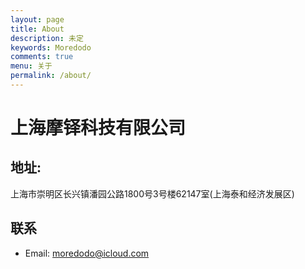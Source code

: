 ```yaml
---
layout: page
title: About
description: 未定 
keywords: Moredodo
comments: true
menu: 关于
permalink: /about/
---
```

# 上海摩铎科技有限公司
## 地址:
上海市崇明区长兴镇潘园公路1800号3号楼62147室(上海泰和经济发展区)

## 联系
* Email: <moredodo@icloud.com>
